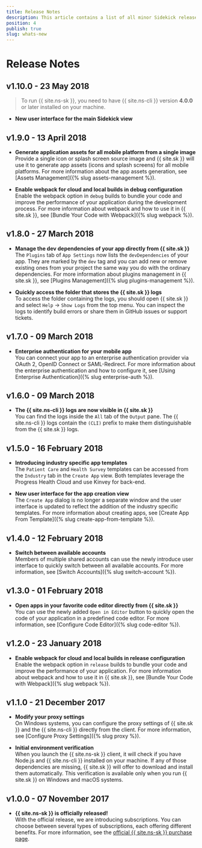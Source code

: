 ```yaml
---
title: Release Notes
description: This article contains a list of all minor Sidekick releases for a specific major version.
position: 4
publish: true
slug: whats-new
---
```


# Release Notes

## v1.10.0 - 23 May 2018

> To run {{ site.ns-sk }}, you need to have {{ site.ns-cli }} version **4.0.0** or later installed on your machine.

* **New user interface for the main Sidekick view**<br/>

## v1.9.0 - 13 April 2018

* **Generate application assets for all mobile platform from a single image**<br/>
Provide a single icon or splash screen source image and {{ site.sk }} will use it to generate app assets (icons and splash screens) for all mobile platforms. For more information about the app assets generation, see [Assets Management]({% slug assets-management %}).

* **Enable webpack for cloud and local builds in debug configuration**<br/>
Enable the webpack option in `debug` builds to bundle your code and improve the performance of your application during the development process. For more information about webpack and how to use it in {{ site.sk }}, see [Bundle Your Code with Webpack]({% slug webpack %}).

## v1.8.0 - 27 March 2018

* **Manage the dev dependencies of your app directly from {{ site.sk }}**<br/>
The `Plugins` tab of `App Settings` now lists the `devDependencies` of your app. They are marked by the `dev` tag and you can add new or remove existing ones from your project the same way you do with the ordinary dependencies. For more information about plugins management in {{ site.sk }}, see [Plugins Management]({% slug plugins-management %}).  

* **Quickly access the folder that stores the {{ site.sk }} logs**<br/>
To access the folder containing the logs, you should open {{ site.sk }} and select `Help` &#8594; `Show Logs` from the top menu. You can inspect the logs to identify build errors or share them in GitHub issues or support tickets.

## v1.7.0 - 09 March 2018

* **Enterprise authentication for your mobile app**<br/>
You can connect your app to an enterprise authentication provider via OAuth 2, OpenID Connect or SAML-Redirect. For more information about the enterprise authentication and how to configure it, see [Using Enterprise Authentication]({% slug enterprise-auth %}). 

## v1.6.0 - 09 March 2018

* **The {{ site.ns-cli }} logs are now visible in {{ site.sk }}**<br/>
You can find the logs inside the `All` tab of the `Output` pane. The {{ site.ns-cli }} logs contain the `(CLI)` prefix to make them distinguishable from the {{ site.sk }} logs.

## v1.5.0 - 16 February 2018

* **Introducing industry specific app templates**<br/>
The `Patient Care` and `Health Survey` templates can be accessed from the `Industry` tab in the `Create App` view. Both templates leverage the Progress Health Cloud and use Kinvey for back-end.

* **New user interface for the app creation view**<br/>
The `Create App` dialog is no longer a separate window and the user interface is updated to reflect the addition of the industry specific templates. For more information about creating apps, see [Create App From Template]({% slug create-app-from-template %}).

## v1.4.0 - 12 February 2018

* **Switch between available accounts**<br/>
Members of multiple shared accounts can use the newly introduce user interface to quickly switch between all available accounts. For more information, see [Switch Accounts]({% slug switch-account %}).

## v1.3.0 - 01 February 2018

* **Open apps in your favorite code editor directly from {{ site.sk }}**<br/>
You can use the newly added `Open in Editor` button to quickly open the code of your application in a predefined code editor. For more information, see [Configure Code Editor]({% slug code-editor %}).

## v1.2.0 - 23 January 2018

* **Enable webpack for cloud and local builds in release configuration**<br/>
Enable the webpack option in `release` builds to bundle your code and improve the performance of your application. For more information about webpack and how to use it in {{ site.sk }}, see [Bundle Your Code with Webpack]({% slug webpack %}).

## v1.1.0 - 21 December 2017

* **Modify your proxy settings**<br/>
On Windows systems, you can configure the proxy settings of {{ site.sk }} and the {{ site.ns-cli }} directly from the client. For more information, see [Configure Proxy Settings]({% slug proxy %}). 

* **Initial environment verification**<br/> 
When you launch the {{ site.ns-sk }} client, it will check if you have Node.js and {{ site.ns-cli }} installed on your machine. If any of those dependencies are missing, {{ site.sk }} will offer to download and install them automatically. This verification is available only when you run {{ site.sk }} on Windows and macOS systems.

## v1.0.0 - 07 November 2017

* **{{ site.ns-sk }} is officially released!**<br /> 
With the official release, we are introducing subscriptions. You can choose between several types of subscriptions, each offering different benefits. For more information, see the [official {{ site.ns-sk }} purchase page](https://www.nativescript.org/nativescript-sidekick/purchase).
